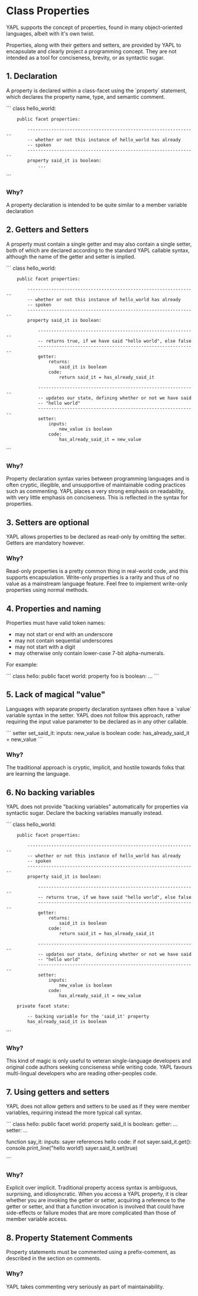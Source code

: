# Class Properties

YAPL supports the concept of properties, found in many object-oriented languages, albeit with it's own twist.

Properties, along with their getters and setters, are provided by YAPL to encapsulate and clearly project a programming concept. They are not intended as a tool for conciseness, brevity, or as syntactic sugar.

## 1. Declaration

A property is declared within a class-facet using the ´property´ statement, which declares the property name, type, and semantic comment.

´´´
    class hello_world:

        public facet properties:

            ----------------------------------------------------------------
            -- whether or not this instance of hello_world has already
            -- spoken
            ----------------------------------------------------------------
            property said_it is boolean:
                ...
´´´

### Why?

A property declaration is intended to be quite similar to a member variable declaration

## 2. Getters and Setters

A property must contain a single getter and may also contain a single setter, both of which are declared according to the standard YAPL callable syntax, although the name of the getter and setter is implied.

´´´
    class hello_world:

        public facet properties:

            ----------------------------------------------------------------
            -- whether or not this instance of hello_world has already
            -- spoken
            ----------------------------------------------------------------
            property said_it is boolean:

                ------------------------------------------------------------
                -- returns true, if we have said "hello world", else false
                ------------------------------------------------------------
                getter:
                    returns:
                        said_it is boolean
                    code:
                        return said_it = has_already_said_it

                ------------------------------------------------------------
                -- updates our state, defining whether or not we have said
                -- "hello world"
                ------------------------------------------------------------
                setter:
                    inputs:
                        new_value is boolean
                    code:
                        has_already_said_it = new_value
´´´

### Why?

Property declaration syntax varies between programming languages and is often cryptic, illegible, and unsupportive of maintainable coding practices such as commenting. YAPL places a very strong emphasis on readability, with very little emphasis on conciseness. This is reflected in the syntax for properties.

## 3. Setters are optional

YAPL allows properties to be declared as read-only by omitting the setter. Getters are mandatory however.

### Why?

Read-only properties is a pretty common thing in real-world code, and this supports encapsulation. Write-only properties is a rarity and thus of no value as a mainstream language feature. Feel free to implement write-only properties using normal methods. 

## 4. Properties and naming

Properties must have valid token names:

- may not start or end with an underscore
- may not contain sequential underscores
- may not start with a digit
- may otherwise only contain lower-case 7-bit alpha-numerals.

For example:

´´´
class hello:
    public facet world:
        property foo is boolean:
            ...
´´´

## 5. Lack of magical "value"

Languages with separate property declaration syntaxes often have a ´value´ variable syntax in the setter. YAPL does not follow this approach, rather requiring the input value parameter to be declared as in any other callable.

´´´
    setter set_said_it:
        inputs:
            new_value is boolean
        code:
            has_already_said_it = new_value
´´´

### Why?

The traditional approach is cryptic, implicit, and hostile towards folks that are learning the language.

## 6. No backing variables

YAPL does not provide "backing variables" automatically for properties via syntactic sugar. Declare the backing variables manually instead.

´´´
    class hello_world:

        public facet properties:

            ----------------------------------------------------------------
            -- whether or not this instance of hello_world has already
            -- spoken
            ----------------------------------------------------------------
            property said_it is boolean:

                ------------------------------------------------------------
                -- returns true, if we have said "hello world", else false
                ------------------------------------------------------------
                getter:
                    returns:
                        said_it is boolean
                    code:
                        return said_it = has_already_said_it

                ------------------------------------------------------------
                -- updates our state, defining whether or not we have said
                -- "hello world"
                ------------------------------------------------------------
                setter:
                    inputs:
                        new_value is boolean
                    code:
                        has_already_said_it = new_value

        private facet state:

            -- backing variable for the 'said_it' property
            has_already_said_it is boolean
´´´

### Why?

This kind of magic is only useful to veteran single-language developers and original code authors seeking conciseness while writing code. YAPL favours multi-lingual developers who are reading other-peoples code.

## 7. Using getters and setters

YAPL does not allow getters and setters to be used as if they were member variables, requiring instead the more typical call syntax.

´´´
class hello:
    public facet world:
        property said_it is boolean:
           getter:
              ...
           setter:
              ...

function say_it:
    inputs:
        sayer references hello
    code:
        if not sayer.said_it.get():
           console.print_line("hello world!)
           sayer.said_it.set(true)

´´´

### Why?

Explicit over implicit. Traditional property access syntax is ambiguous, surprising, and idiosyncratic. When you access a YAPL property, it is clear whether you are invoking the getter or setter, acquiring a reference to the getter or setter, and that a function invocation is involved that could have side-effects or failure modes that are more complicated than those of member variable access.

## 8. Property Statement Comments

Property statements must be commented using a prefix-comment, as described in the section on comments.

### Why?

YAPL takes commenting very seriously as part of maintainability.
